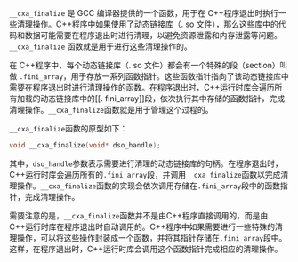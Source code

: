 
`__cxa_finalize` 是 GCC 编译器提供的一个函数，用于在 C++程序退出时执行一些清理操作。C++程序中如果使用了动态链接库（. so 文件），那么这些库中的代码和数据可能需要在程序退出时进行清理，以避免资源泄露和内存泄露等问题。`__cxa_finalize` 函数就是用于进行这些清理操作的。

在 C++程序中，每个动态链接库（. so 文件）都会有一个特殊的段（section）叫做 `.fini_array`，用于存放一系列函数指针。这些函数指针指向了该动态链接库中需要在程序退出时进行清理操作的函数。在程序退出时，C++运行时库会遍历所有加载的动态链接库中的[[. fini_array]]段，依次执行其中存储的函数指针，完成清理操作。`__cxa_finalize`函数就是用于管理这个过程的。

`__cxa_finalize`函数的原型如下：

```c++
void __cxa_finalize(void* dso_handle);
```

其中，`dso_handle`参数表示需要进行清理的动态链接库的句柄。在程序退出时，C++运行时库会遍历所有的`.fini_array`段，并调用`__cxa_finalize`函数以完成清理操作。`__cxa_finalize`函数的实现会依次调用存储在`.fini_array`段中的函数指针，完成清理操作。

需要注意的是，`__cxa_finalize`函数并不是由C++程序直接调用的，而是由C++运行时库在程序退出时自动调用的。C++程序中如果需要进行一些特殊的清理操作，可以将这些操作封装成一个函数，并将其指针存储在`.fini_array`段中。这样，在程序退出时，C++运行时库会调用这个函数指针完成相应的清理操作。